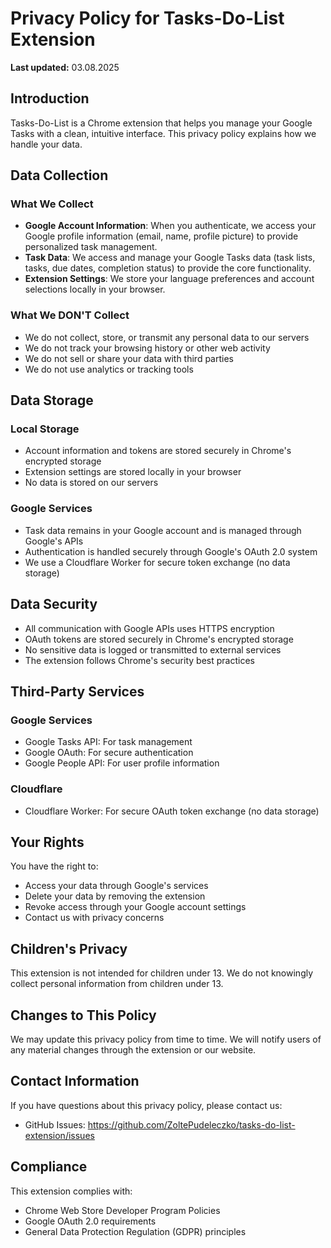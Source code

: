 # Privacy Policy for Tasks-Do-List Extension

**Last updated:** 03.08.2025

## Introduction

Tasks-Do-List is a Chrome extension that helps you manage your Google Tasks with a clean, intuitive interface. This privacy policy explains how we handle your data.

## Data Collection

### What We Collect
- **Google Account Information**: When you authenticate, we access your Google profile information (email, name, profile picture) to provide personalized task management.
- **Task Data**: We access and manage your Google Tasks data (task lists, tasks, due dates, completion status) to provide the core functionality.
- **Extension Settings**: We store your language preferences and account selections locally in your browser.

### What We DON'T Collect
- We do not collect, store, or transmit any personal data to our servers
- We do not track your browsing history or other web activity
- We do not sell or share your data with third parties
- We do not use analytics or tracking tools

## Data Storage

### Local Storage
- Account information and tokens are stored securely in Chrome's encrypted storage
- Extension settings are stored locally in your browser
- No data is stored on our servers

### Google Services
- Task data remains in your Google account and is managed through Google's APIs
- Authentication is handled securely through Google's OAuth 2.0 system
- We use a Cloudflare Worker for secure token exchange (no data storage)

## Data Security

- All communication with Google APIs uses HTTPS encryption
- OAuth tokens are stored securely in Chrome's encrypted storage
- No sensitive data is logged or transmitted to external services
- The extension follows Chrome's security best practices

## Third-Party Services

### Google Services
- Google Tasks API: For task management
- Google OAuth: For secure authentication
- Google People API: For user profile information

### Cloudflare
- Cloudflare Worker: For secure OAuth token exchange (no data storage)

## Your Rights

You have the right to:
- Access your data through Google's services
- Delete your data by removing the extension
- Revoke access through your Google account settings
- Contact us with privacy concerns

## Children's Privacy

This extension is not intended for children under 13. We do not knowingly collect personal information from children under 13.

## Changes to This Policy

We may update this privacy policy from time to time. We will notify users of any material changes through the extension or our website.

## Contact Information

If you have questions about this privacy policy, please contact us:
- GitHub Issues: https://github.com/ZoltePudeleczko/tasks-do-list-extension/issues

## Compliance

This extension complies with:
- Chrome Web Store Developer Program Policies
- Google OAuth 2.0 requirements
- General Data Protection Regulation (GDPR) principles 